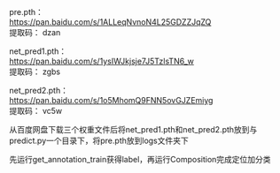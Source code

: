 pre.pth：  
https://pan.baidu.com/s/1ALLeqNvnoN4L25GDZZJqZQ   
提取码： dzan

net_pred1.pth：  
https://pan.baidu.com/s/1ysIWJkjsje7J5TzlsTN6_w   
提取码： zgbs

net_pred2.pth：  
https://pan.baidu.com/s/1o5MhomQ9FNN5ovGJZEmiyg   
提取码： vc5w

从百度网盘下载三个权重文件后将net_pred1.pth和net_pred2.pth放到与predict.py一个目录下，将pre.pth放到logs文件夹下

先运行get_annotation_train获得label，再运行Composition完成定位加分类
